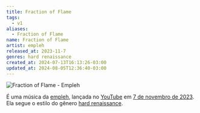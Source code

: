 ```yaml
---
title: Fraction of Flame
tags:
  - v1
aliases:
  - Fraction of Flame
name: Fraction of Flame
artist: empleh
released_at: 2023-11-7
genres: hard renaissance
created_at: 2024-07-13T16:13:26-03:00
updated_at: 2024-08-05T12:36:40-03:00
---
```


![Fraction of Flame - Empleh](https://www.youtube.com/watch?v=9g-FbdDevx8)

É uma música da [empleh](empleh.md), lançada no [YouTube](../16/YouTube.md) em [7 de novembro de 2023](../../../../datas/2023-11-7.md). Ela segue o estilo do gênero [hard renaissance](Hard_renaissance.md).
